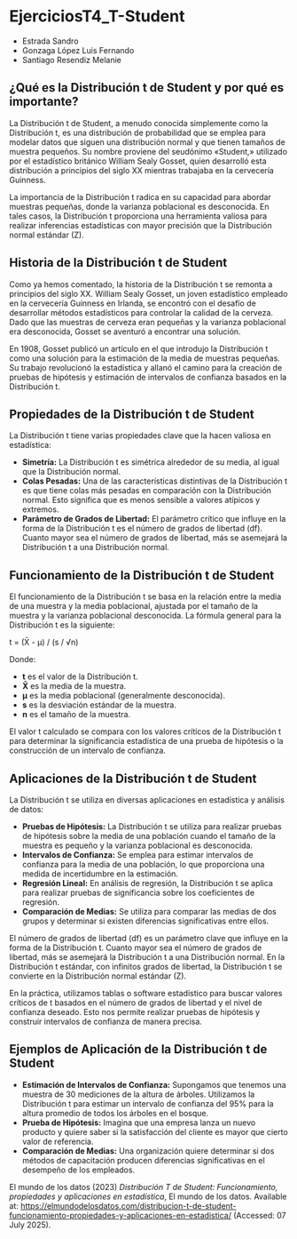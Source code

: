 # EjerciciosT4_T-Student

- Estrada Sandro
- Gonzaga López Luis Fernando
- Santiago Resendiz Melanie

<h2>¿Qué es la Distribución t de Student y por qué es importante?</h2>
<p>
    La Distribución t de Student, a menudo conocida simplemente como la Distribución t, es una distribución de probabilidad que se emplea para modelar datos que siguen una distribución normal y que tienen tamaños de muestra pequeños. Su nombre proviene del seudónimo «Student,» utilizado por el estadístico británico William Sealy Gosset, quien desarrolló esta distribución a principios del siglo XX mientras trabajaba en la cervecería Guinness.
</p>
<p>
    La importancia de la Distribución t radica en su capacidad para abordar muestras pequeñas, donde la varianza poblacional es desconocida. En tales casos, la Distribución t proporciona una herramienta valiosa para realizar inferencias estadísticas con mayor precisión que la Distribución normal estándar (Z).
</p>

<h2>Historia de la Distribución t de Student</h2>
<p>
    Como ya hemos comentado, la historia de la Distribución t se remonta a principios del siglo XX. William Sealy Gosset, un joven estadístico empleado en la cervecería Guinness en Irlanda, se encontró con el desafío de desarrollar métodos estadísticos para controlar la calidad de la cerveza. Dado que las muestras de cerveza eran pequeñas y la varianza poblacional era desconocida, Gosset se aventuró a encontrar una solución.
</p>
<p>
    En 1908, Gosset publicó un artículo en el que introdujo la Distribución t como una solución para la estimación de la media de muestras pequeñas. Su trabajo revolucionó la estadística y allanó el camino para la creación de pruebas de hipótesis y estimación de intervalos de confianza basados en la Distribución t.
</p>

<h2>Propiedades de la Distribución t de Student</h2>
<p>
    La Distribución t tiene varias propiedades clave que la hacen valiosa en estadística:
</p>
<ul>
    <li><strong>Simetría:</strong> La Distribución t es simétrica alrededor de su media, al igual que la Distribución normal.</li>
    <li><strong>Colas Pesadas:</strong> Una de las características distintivas de la Distribución t es que tiene colas más pesadas en comparación con la Distribución normal. Esto significa que es menos sensible a valores atípicos y extremos.</li>
    <li><strong>Parámetro de Grados de Libertad:</strong> El parámetro crítico que influye en la forma de la Distribución t es el número de grados de libertad (df). Cuanto mayor sea el número de grados de libertad, más se asemejará la Distribución t a una Distribución normal.</li>
</ul>

<h2>Funcionamiento de la Distribución t de Student</h2>
<p>
    El funcionamiento de la Distribución t se basa en la relación entre la media de una muestra y la media poblacional, ajustada por el tamaño de la muestra y la varianza poblacional desconocida. La fórmula general para la Distribución t es la siguiente:
</p>
<p>
    t = (X̄ - μ) / (s / √n)
</p>
<p>
    Donde:
</p>
<ul>
    <li><strong>t</strong> es el valor de la Distribución t.</li>
    <li><strong>X̄</strong> es la media de la muestra.</li>
    <li><strong>μ</strong> es la media poblacional (generalmente desconocida).</li>
    <li><strong>s</strong> es la desviación estándar de la muestra.</li>
    <li><strong>n</strong> es el tamaño de la muestra.</li>
</ul>
<p>
    El valor t calculado se compara con los valores críticos de la Distribución t para determinar la significancia estadística de una prueba de hipótesis o la construcción de un intervalo de confianza.
</p>

<h2>Aplicaciones de la Distribución t de Student</h2>
<p>
    La Distribución t se utiliza en diversas aplicaciones en estadística y análisis de datos:
</p>
<ul>
    <li><strong>Pruebas de Hipótesis:</strong> La Distribución t se utiliza para realizar pruebas de hipótesis sobre la media de una población cuando el tamaño de la muestra es pequeño y la varianza poblacional es desconocida.</li>
    <li><strong>Intervalos de Confianza:</strong> Se emplea para estimar intervalos de confianza para la media de una población, lo que proporciona una medida de incertidumbre en la estimación.</li>
    <li><strong>Regresión Lineal:</strong> En análisis de regresión, la Distribución t se aplica para realizar pruebas de significancia sobre los coeficientes de regresión.</li>
    <li><strong>Comparación de Medias:</strong> Se utiliza para comparar las medias de dos grupos y determinar si existen diferencias significativas entre ellos.</li>
</ul>
<p>
    El número de grados de libertad (df) es un parámetro clave que influye en la forma de la Distribución t. Cuanto mayor sea el número de grados de libertad, más se asemejará la Distribución t a una Distribución normal. En la Distribución t estándar, con infinitos grados de libertad, la Distribución t se convierte en la Distribución normal estándar (Z).
</p>
<p>
    En la práctica, utilizamos tablas o software estadístico para buscar valores críticos de t basados en el número de grados de libertad y el nivel de confianza deseado. Esto nos permite realizar pruebas de hipótesis y construir intervalos de confianza de manera precisa.
</p>

<h2>Ejemplos de Aplicación de la Distribución t de Student</h2>
<ul>
    <li><strong>Estimación de Intervalos de Confianza:</strong> Supongamos que tenemos una muestra de 30 mediciones de la altura de árboles. Utilizamos la Distribución t para estimar un intervalo de confianza del 95% para la altura promedio de todos los árboles en el bosque.</li>
    <li><strong>Prueba de Hipótesis:</strong> Imagina que una empresa lanza un nuevo producto y quiere saber si la satisfacción del cliente es mayor que cierto valor de referencia.</li>
    <li><strong>Comparación de Medias:</strong> Una organización quiere determinar si dos métodos de capacitación producen diferencias significativas en el desempeño de los empleados.</li>
</ul>


<p>
    El mundo de los datos (2023) <i>Distribución T de Student: Funcionamiento, propiedades y aplicaciones en estadística</i>, El mundo de los datos. Available at: <a href="https://elmundodelosdatos.com/distribucion-t-de-student-funcionamiento-propiedades-y-aplicaciones-en-estadistica/">https://elmundodelosdatos.com/distribucion-t-de-student-funcionamiento-propiedades-y-aplicaciones-en-estadistica/</a> (Accessed: 07 July 2025).
</p>